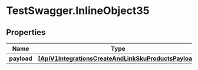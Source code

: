 # TestSwagger.InlineObject35

## Properties

Name | Type | Description | Notes
------------ | ------------- | ------------- | -------------
**payload** | [**[ApiV1IntegrationsCreateAndLinkSkuProductsPayload]**](ApiV1IntegrationsCreateAndLinkSkuProductsPayload.md) |  | [optional] 


